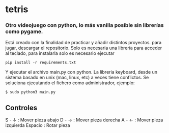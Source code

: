 # tetris
### Otro videojuego con python, lo más vanilla posible sin librerías como pygame.

Está creado con la finalidad de practicar y añadir distintos proyectos. 
para jugar, descargar el repositorio. Solo es necesaria una librería para acceder al teclado, para instalarla solo es necesario ejecutar 

```
pip install -r requirements.txt
```

Y ejecutar el archivo main.py con python. La libreria keyboard, desde un sistema basado en unix (mac, linux, etc) a veces tiene conflictos. Se soluciona ejecutando el fichero como administrador, ejemplo:

```
$ sudo python3 main.py
```

## Controles 

S - ↓ : Mover pieza abajo
D - → : Mover pieza derecha
A - ← : Mover pieza izquierda 
Espacio : Rotar pieza
